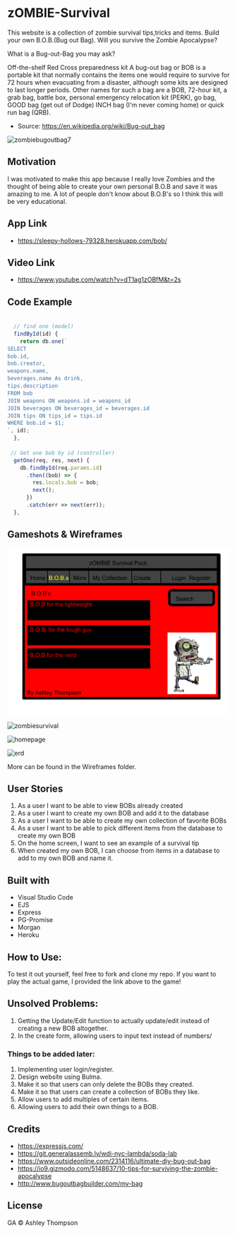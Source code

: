 # zOMBIE-Survival
This website is a collection of zombie survival tips,tricks and items. Build your own B.O.B.(Bug out Bag). Will you survive the Zombie Apocalypse?

What is a Bug-out-Bag you may ask?


Off-the-shelf Red Cross preparedness kit
A bug-out bag or BOB is a portable kit that normally contains the items one would require to survive for 72 hours when evacuating from a disaster, although some kits are designed to last longer periods. Other names for such a bag are a BOB, 72-hour kit, a grab bag, battle box, personal emergency relocation kit (PERK), go bag, GOOD bag (get out of Dodge) INCH bag (I'm never coming home) or quick run bag (QRB).

* Source: https://en.wikipedia.org/wiki/Bug-out_bag

![zombiebugoutbag7](https://user-images.githubusercontent.com/39752800/43781219-6be18c40-9a2a-11e8-82f9-decd5df5b04f.png)



## Motivation

I was motivated to make this app because I really love Zombies and the thought of being able to create your own personal B.O.B and save it was amazing to me. A lot of people don't know about B.O.B's so I think this will be very educational.


## App Link
* https://sleepy-hollows-79328.herokuapp.com/bob/

## Video Link
* https://www.youtube.com/watch?v=dT1ag1zOBfM&t=2s


## Code Example
```javascript

  // find one (model)
  findById(id) {
    return db.one(`
SELECT 
bob.id,
bob.creator,
weapons.name,
beverages.name As drink,
tips.description
FROM bob
JOIN weapons ON weapons.id = weapons_id
JOIN beverages ON beverages_id = beverages.id
JOIN tips ON tips_id = tips.id
WHERE bob.id = $1;
`, id);
  },

 // Get one bob by id (controller)
  getOne(req, res, next) {
    db.findById(req.params.id)
      .then((bob) => {
        res.locals.bob = bob;
        next();
      })
      .catch(err => next(err));
  },

```



## Gameshots & Wireframes

![Wireframe](/wireframes/Bobs.png)

<img width="1433" alt="zombiesurvival" src="https://user-images.githubusercontent.com/39752800/43779459-724fdc84-9a26-11e8-9263-dde961668537.png">

![homepage](https://user-images.githubusercontent.com/39752800/43779356-37c8ccec-9a26-11e8-957a-362f25e9fd0e.png)

![erd](https://user-images.githubusercontent.com/39752800/43779383-461a6224-9a26-11e8-8794-a6f64296bae8.png)


More can be found in the Wireframes folder.


## User Stories
1. As a user I want to be able to view BOBs already created
1. As a user I want to create my own BOB and add it to the database
1. As a user I want to be able to create my own collection of favorite BOBs
1. As a user I want to be able to pick different items from the database to create my own BOB
1. On the home screen, I want to see an example of a survival tip
1. When created my own BOB, I can choose from items in a database to add to my own BOB and name it.



## Built with

* Visual Studio Code
* EJS
* Express
* PG-Promise
* Morgan
* Heroku





## How to Use:
To test it out yourself, feel free to fork and clone my repo. If you want to play the actual game, I provided the link above to the game!

## Unsolved Problems:

1. Getting the Update/Edit function to actually update/edit instead of creating a new BOB altogether. 
1. In the create form, allowing users to input text instead of numbers/


### Things to be added later:
1. Implementing user login/register.
1. Design website using Bulma.
1. Make it so that users can only delete the BOBs they created.
1. Make it so that users can create a collection of BOBs they like.
1. Allow users to add multiples of certain items.
1. Allowing users to add their own things to a BOB.


## Credits

* https://expressjs.com/
* https://git.generalassemb.ly/wdi-nyc-lambda/soda-lab
* https://www.outsideonline.com/2314116/ultimate-diy-bug-out-bag
* https://io9.gizmodo.com/5148637/10-tips-for-surviving-the-zombie-apocalypse
* http://www.bugoutbagbuilder.com/my-bag



## License

GA © Ashley Thompson
